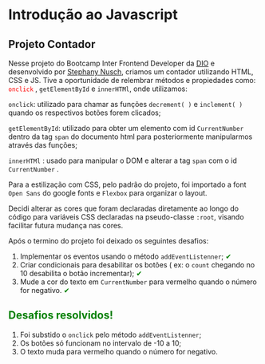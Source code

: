 # Introdução ao Javascript 

##  Projeto Contador

Nesse projeto do Bootcamp Inter Frontend Developer da [DIO](https://digitalinnovation.one/) e desenvolvido por [Stephany Nusch](https://github.com/stebsnusch), criamos um contador utilizando HTML, CSS e JS. Tive a oportunidade de relembrar métodos e propiedades como: <span style="color:red">`onclick`</span> , `getElementById` e  `innerHTMl`, onde utilizamos:

`onclick`: utilizado para chamar as funções `decrement( )` e `inclement( )` quando os respectivos botões forem clicados;

`getElementById`: utilizado para obter um elemento com id `CurrentNumber` dentro da tag `span` do documento html para posteriormente manipularmos através das funções;

 `innerHTMl` : usado para manipular o DOM e alterar a tag `span` com o id `CurrentNumber` .

Para a estilização com CSS, pelo padrão do projeto, foi importado a font `Open Sans` do google fonts e `Flexbox` para organizar o layout.

Decidi alterar as cores que foram declaradas diretamente ao longo do código para variáveis CSS declaradas na pseudo-classe `:root`, visando facilitar futura mudança nas cores.

Após o termino do projeto foi deixado os seguintes desafios:

1.  Implementar os eventos usando o método `addEventListenner`; <span style="color:green">✔</span>
2. Criar condicionais para desabilitar os botões ( ex: o `count` chegando no 10 desabilita o botão incrementar); <span style="color:green">✔</span>
3. Mude a cor do texto em `CurrentNumber` para vermelho quando o número for negativo. <span style="color:green">✔</span>

## <span style="color:green">Desafios resolvidos!</span> 
 
1.  Foi substido o `onclick` pelo método `addEventListenner`;
2. Os botões só funcionam no intervalo de -10 a 10;
3. O texto muda para vermelho quando o número for negativo.